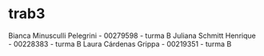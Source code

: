 # trab3

Bianca Minusculli Pelegrini - 00279598 - turma B
Juliana Schmitt Henrique - 00228383 - turma B
Laura Cárdenas Grippa - 00219351 - turma B
